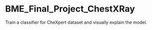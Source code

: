 # BME_Final_Project_ChestXRay
Train a classifier for CheXpert dataset and visually explain the model.
